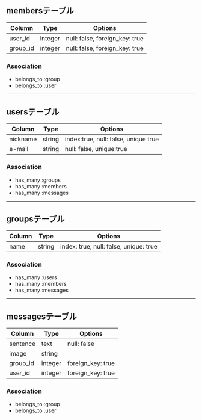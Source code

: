 ## membersテーブル

|Column|Type|Options|
|------|----|-------|
|user_id|integer|null: false, foreign_key: true|
|group_id|integer|null: false, foreign_key: true|

### Association
- belongs_to :group
- belongs_to :user
--------------------------------------------------

## usersテーブル

|Column|Type|Options|
|------|----|-------|
|nickname|string|index:true, null: false, unique true|
|e-mail|string|null: false, unique:true|

### Association
- has_many :groups
- has_many :members
- has_many :messages

--------------------------------------------------
## groupsテーブル

|Column|Type|Options|
|------|----|-------|
|name|string|index: true, null: false, unique: true|

### Association
- has_many :users
- has_many :members
- has_many :messages

--------------------------------------------------
## messagesテーブル

|Column|Type|Options|
|------|----|-------|
|sentence|text|null: false|
|image|string||
|group_id|integer|foreign_key: true|
|user_id|integer|foreign_key: true|

### Association
- belongs_to :group
- belongs_to :user


